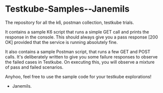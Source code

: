 # Testkube-Samples--Janemils
The repository for all the k6, postman collection, testkube trials.

It contains a sample K6 script that runs a simple GET call and prints the response in the console. This should always give you a pass response [200 OK] provided that the service is running absolutely fine.

It also contains a sample Postman script, that runs a few GET and POST calls. It's deliberately written to give you some failure responses to observe the failed cases in Testkube. On executing this, you will observe a mixture of pass and failed scenarios.

Anyhoo, feel free to use the sample code for your testkube explorations!

- Janemils.